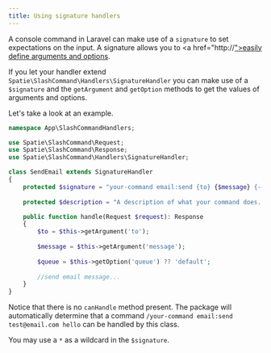 ```yaml
---
title: Using signature handlers
---
```


A console command in Laravel can make use of a `signature` to set expectations on the input. A signature allows you to <a href="http://<a href="https://laravel.com/docs/5.2/artisan#command-io">">easily define arguments and options</a>. 

If you let your handler extend `Spatie\SlashCommand\Handlers\SignatureHandler` you can make use of a `$signature` and the `getArgument` and `getOption` methods to get the values of arguments and options.  

Let's take a look at an example.

```php
namespace App\SlashCommandHandlers;

use Spatie\SlashCommand\Request;
use Spatie\SlashCommand\Response;
use Spatie\SlashCommand\Handlers\SignatureHandler;

class SendEmail extends SignatureHandler
{
    protected $signature = "your-command email:send {to} {$message} {--queue}"
    
    protected $description = "A description of what your command does. This text will be displayed in the help command."

    public function handle(Request $request): Response
    {   
        $to = $this->getArgument('to');
    
        $message = $this->getArgument('message');
        
        $queue = $this->getOption('queue') ?? 'default';
        
        //send email message...
    }
}
```

Notice that there is no `canHandle` method present. The package will automatically determine that a command `/your-command email:send test@email.com hello` can be handled by this class.

You may use a `*` as a wildcard in the `$signature`.
